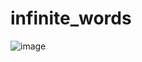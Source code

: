 # infinite_words

![image](https://user-images.githubusercontent.com/42130200/129835366-a230d1ce-9347-4717-8a72-cd81cc909407.png)

